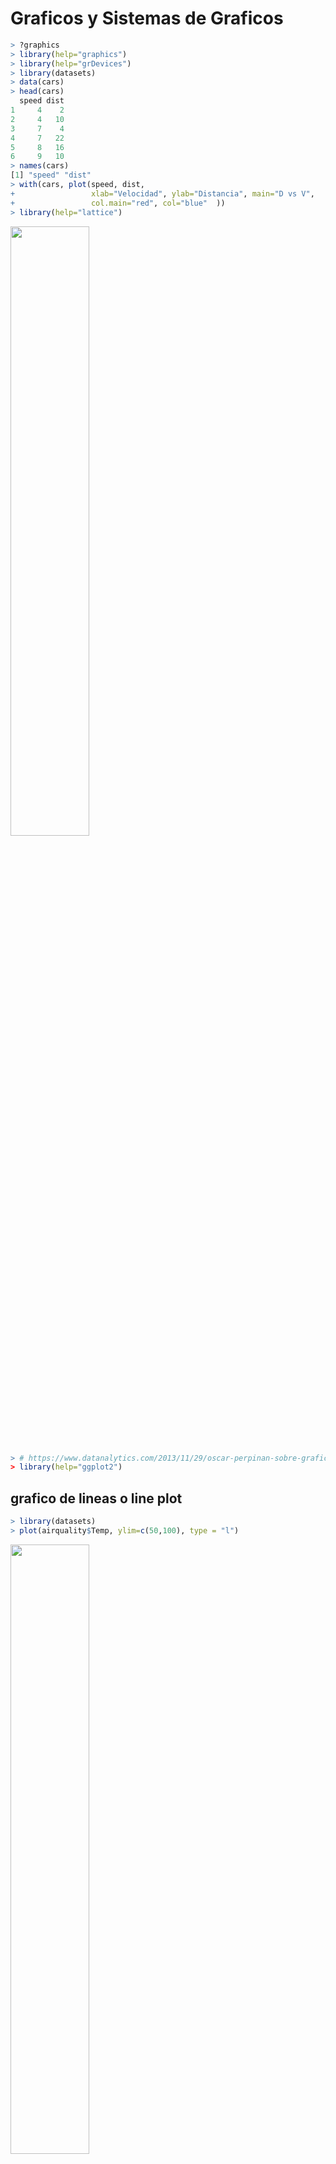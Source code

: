 # Graficos y Sistemas de Graficos
``` R
> ?graphics
> library(help="graphics")
> library(help="grDevices")
> library(datasets)
> data(cars)
> head(cars)
  speed dist
1     4    2
2     4   10
3     7    4
4     7   22
5     8   16
6     9   10
> names(cars)
[1] "speed" "dist" 
> with(cars, plot(speed, dist, 
+                 xlab="Velocidad", ylab="Distancia", main="D vs V", 
+                 col.main="red", col="blue"  ))
> library(help="lattice")
```
<img src="./graficos/velocidad_vs_distancia.png" width="50%" />


``` R
> # https://www.datanalytics.com/2013/11/29/oscar-perpinan-sobre-graficos-base-vs-lattice-vs-ggplot2/
> library(help="ggplot2")
```

## grafico de lineas o line plot
``` R
> library(datasets)
> plot(airquality$Temp, ylim=c(50,100), type = "l")
```
<img src="./graficos/temperatura.png" width="50%" />

## diagrama de dispersion o scaterplot con titulo
``` R
> with(airquality, plot(Wind, Ozone))
> title(main="Ozone and Wind inNew York City")
```
<img src="./graficos/ozone_wind.png" width="50%" />

## diagrama de dispersion o scaterplot con titulo y colores en una seleccion
``` R
> with(airquality, plot(Wind, Ozone, main="Ozone and Wind inNew York City"))
> with(subset(airquality, Month == 5), points(Wind, Ozone, col="blue"))
```
<img src="./graficos/ozone_wind_tit_col.png" width="50%" />

## diagrama de dispersion o scaterplot con titulo y colores y legend
``` R
> with(airquality, plot(Wind, Ozone, main="Ozone and Wind inNew York City"))
> with(subset(airquality, Month == 5), points(Wind, Ozone, col="blue"))
> with(subset(airquality, Month != 5), points(Wind, Ozone, col="red"))
> legend("topright", pch = 1, col = c("blue","red"), legend = c("May","Other Months"))
```
<img src="./graficos/ozone_wind_tit_col_legend.png" width="50%" />

## incluimos una linea de regresion
``` R
> with(airquality, plot(Wind, Ozone, main="Ozone and Wind inNew York City", pch=20)) # caracter que se muestra
> model <- lm(Ozone ~ Wind, airquality)
> abline(model, lwd=2) # line width
```
<img src="./graficos/ozone_wind_regresion.png" width="50%" />

## graficos multiples
``` R
> par(mfrow = c(1, 2))
> with(airquality, {
+   plot(Wind, Ozone, main="Ozone and Wind")
+   plot(Solar.R, Ozone, main="Ozone and Solar Radiation")
+ })
> par(mfrow = c(1, 1))
```
<img src="./graficos/ozone_wind_y_solar.png" width="50%" />

## Grafico para visualizar correlaciones
``` R
> pairs(data.frame(airquality$Ozone, airquality$Solar.R, airquality$Wind, airquality$Temp))
```
<img src="./graficos/airquality_correlasiones.png" width="50%" />

## Histograma
``` R
> hist(airquality$Ozone)
```
<img src="./graficos/ozone_hist.png" width="50%" />

## Diagrama de cajas o box plot
``` R
> airquality2 <- transform(airquality, Month = factor(Month))
> boxplot(Ozone ~ Month , airquality2, xlab = "Month", ylab = "Ozone (ppb)")
> boxplot(Ozone ~ Month , airquality, xlab = "Month", ylab = "Ozone (ppb)")
```
<img src="./graficos/ozone_x_month.png" width="50%" />

## Graficos de barras o bar chars
``` R
> # si es un factor, plot por defecto hace un grafico de barras
> plot(airquality$Month)
> plot(airquality2$Month)
```
<img src="./graficos/month_barras.png" width="50%" />

## grafico de torta o pie
``` R
> # aca tambien influye si es faactor
> # sale mal x q no es factor
> pie(summary(airquality$Month))
> # sale bien
> pie(summary(airquality2$Month))
> summary(airquality$Month)
   Min. 1st Qu.  Median    Mean 3rd Qu.    Max. 
  5.000   6.000   7.000   6.993   8.000   9.000 
> summary(airquality2$Month)
 5  6  7  8  9 
31 30 31 31 30 
> # asi se hace si no es factor
> pie(table(airquality$Month))
```
<img src="./graficos/month_pie.png" width="50%" />

## mapa de calor o heatmap
``` R
> set.seed(1234)
> par(mar = c(0,0,0,0))
> x <- rnorm(12, mean = rep(1:3, each = 4), sd = 0.2)
> y <- rnorm(12, mean = rep(c(1,2,1), each = 4), sd = 0.2)
> dataFrame <- data.frame(x = x, y = y)
> set.seed(143)
> dataMatrix <- as.matrix(dataFrame)[sample(1:12),]
> heatmap(dataMatrix)
```
<img src="./graficos/heatmap_random.png" width="50%" />

## ejemplo
``` R
> # tenemos en 12 filas (meses), las ventas de 15 sucursales 
> meses <- seq(1,12)
> suc <- seq(1,15)
> # matris 12 x 15 con los numeros de ventas
> A <- matrix(sample(1:30, 12*15, replace = TRUE), nrow = 12, ncol = 15)
> heatmap(A, Rowv = NA, Colv = NA)
> colnames(A) <- suc
> rownames(A) <- meses
> A
    1  2  3  4  5  6  7  8  9 10 11 12 13 14 15
1  29  8 29  4  3 29  8 29  4  6 27  9 30 19 12
2  10 29 30 20  3 24 17 18 22 20 19 28  2 13 10
3  27 30 12 30 24 10 18 23 12 17 17  2 15  5 17
4  28 19  4  6 28  8 12  5  3  8 29 12  1 16 12
5  10 10  9  4 13 29  2 30 19 23 13 18  4 15 28
6   9 20  5 21 17 21 28 26 10 10 28 14 18 28  5
7  21  4  3 26 13 18 21 28 15 18 14 26 10  5 16
8   7  6 17 24  8 22 18 10 11  8  6  8 25  4 27
9  25  1 22 29 23 13 22  1 19 18 15 10 25 27 26
10  8  6  8  8  5 25  9 14  4 12 29  3  6  8 16
11 27 25 18 29 13  5 18  9  6 26 24 27 26 15 26
12 26 29 29 26  4 16 28 25 11 20 20 24  2 19 29
> heatmap(A, Rowv = NA, Colv = NA)
```
<img src="./graficos/heatmap_ventas_x_sucursal_x_mes.png" width="50%" />

## Grafico QQ de probabilidad normal
``` R
> qqnorm(airquality$Wind)
> qqline(airquality$Wind)
Error in int_abline(a = a, b = b, h = h, v = v, untf = untf, ...) : 
  plot.new has not been called yet
```
<img src="./graficos/qqnorm_wind.png" width="50%" />

## Exportando graficos
``` R
> # setear el directorio de trabajo al del script
> # despues lo paso a una carpeta no versionada
> setwd ("../descargas/unidad04/")
> pdf(file = "ejemplo_heatmap.pdf") # Creamos archivo y abrimos device
> heatmap(A, Rowv = NA, Colv = NA)
> dev.off()  # cerramos device
null device 
          1 
> setwd ("../descargas/unidad04/")
Error in eval(expr, envir, enclos) : 
  no es posible cambiar el directorio de trabajo
> png(file = "ejemplo_heatmap.png") # Creamos archivo y abrimos device
> heatmap(A, Rowv = NA, Colv = NA)
> dev.off()  # cerramos device
null device 
          1 
> 
```

# Clase interactiva

# Base, Lattice, Ggplot

# Graficos unidimencionales

## graficos de lineas
``` R
x <- c(1:100)
y <- c(sin(x/10))
plot(x,y)

x <- c(1:100)
y <- c(sin(x/10))
plot(x,y)
lines(y)
```

## histogramas
``` R
x <- rnorm(10000,3,1)
y <- rnorm(5000,7,1)
z <- rbind(x,y)
hist(z,100)
```

## graficos de barras
``` R
x <- c(1:10)
barplot(x)
```

# Graficos bidimencionales

## graficos de multiples lineas
``` R
x <- c(1:100)
y <- c(sin(x/10))
z <- c(sin(x/5))
png(file = "./graficos/multilineas_colores.png") # Creamos archivo y abrimos device
plot(x,y,type='l', col="red")
lines(y*0.75, col="green")
lines(z, col="blue")
dev.off()  # cerramos device
```
<img src="./graficos/multilineas_colores.png" width="50%" />

``` R
x <- rnorm(10000,3,1)
x2 <- rnorm(10000,20,1)
x3 <- rbind(x,x2)
y <- rnorm(10000,9,3)  # para que de igual que en el apunte sd = 3
y2 <- rbind(y,2*y)
range(y2)
range(x3)
plot(x3,y2)

hist(x3,50)
hist(y2,50)
```

## Grafico de burbujas
``` R
x=c(2,4,7,12,15)
y=c(12,10,15,25,23)
tamanio=c(100,120,230,340,800)
etiqueta=c("uno","dos","tres","cuatro")
palette(heat.colors(5))
symbols(x,y,circle=tamanio, bg=1:length(tamanio), fg="white")
text(x,y,etiqueta)
palette("default")
```

# Graficos tridimensionales
## 3D Scatterplot
``` R
install.packages("scatterplot3d")
library(scatterplot3d)
attach(mtcars)
names(mtcars)
# [1] "mpg"  "cyl"  "disp" "hp"   "drat" "wt"   "qsec" "vs"   "am"   "gear"
#[11] "carb"
scatterplot3d(wt,disp,mpg, main="3D Scatterplot")
```
